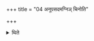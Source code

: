 +++
title = "04 अनूपसदमग्निञ् चिनोति"

+++

<details><summary>थिते</summary>

अनूपसदमग्निं चिनोति ४
</details>
